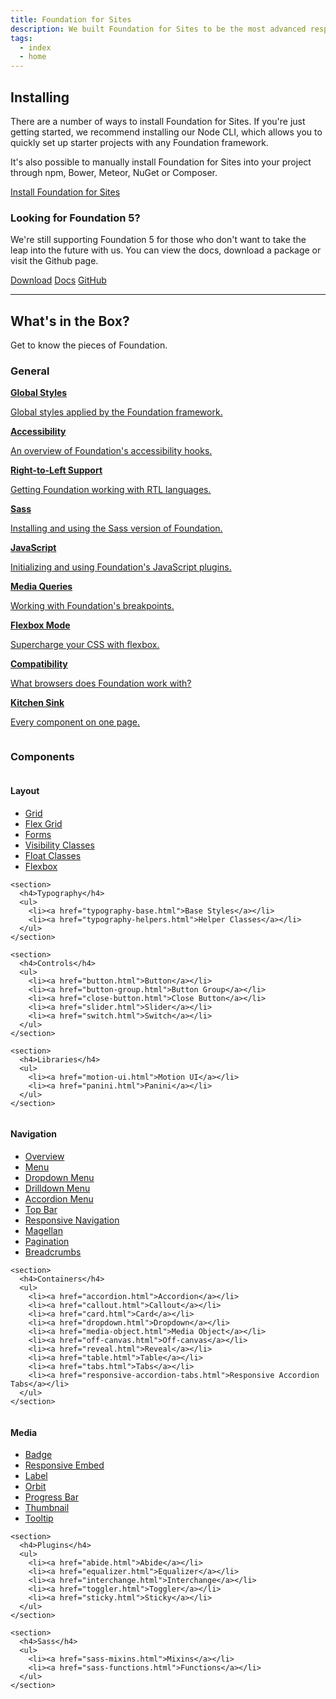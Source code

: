 ```yaml
---
title: Foundation for Sites
description: We built Foundation for Sites to be the most advanced responsive front-end framework in the world.
tags:
  - index
  - home
---
```


## Installing

There are a number of ways to install Foundation for Sites. If you're just getting started, we recommend installing our Node CLI, which allows you to quickly set up starter projects with any Foundation framework.

It's also possible to manually install Foundation for Sites into your project through npm, Bower, Meteor, NuGet or Composer.

<a href="installation.html" class="large button">Install Foundation for Sites</a>

### Looking for Foundation 5?
We're still supporting Foundation 5 for those who don't want to take the leap into the future with us. You can view the docs, download a package or visit the Github page.

<div class="button-group">
  <a href="http://foundation.zurb.com/downloads/foundation-5.5.3.zip" class="button">Download</a>
  <a href="http://foundation.zurb.com/sites/docs/v/5.5.3" class="button">Docs</a>
  <a href="https://github.com/zurb/foundation-sites/tree/V5" class="button">GitHub</a>
</div>

---

## What's in the Box?

Get to know the pieces of Foundation.

### General

<div class="row up-1 medium-up-2 large-up-3 docs-big-index">
  <div class="column"><a href="global.html">
    <strong>Global Styles</strong>
    <p>Global styles applied by the Foundation framework.</p>
  </a></div>
  <div class="column"><a href="accessibility.html">
    <strong>Accessibility</strong>
    <p>An overview of Foundation's accessibility hooks.</p>
  </a></div>
  <div class="column"><a href="rtl.html">
    <strong>Right-to-Left Support</strong>
    <p>Getting Foundation working with RTL languages.</p>
  </a></div>
  <div class="column"><a href="sass.html">
    <strong>Sass</strong>
    <p>Installing and using the Sass version of Foundation.</p>
  </a></div>
  <div class="column"><a href="javascript.html">
    <strong>JavaScript</strong>
    <p>Initializing and using Foundation's JavaScript plugins.</p>
  </a></div>
  <div class="column"><a href="media-queries.html">
    <strong>Media Queries</strong>
    <p>Working with Foundation's breakpoints.</p>
  </a></div>
  <div class="column"><a href="flexbox.html">
    <strong>Flexbox Mode</strong>
    <p>Supercharge your CSS with flexbox.</p>
  </a></div>
  <div class="column"><a href="compatibility.html">
    <strong>Compatibility</strong>
    <p>What browsers does Foundation work with?</p>
  </a></div>
  <div class="column"><a href="kitchen-sink.html">
    <strong>Kitchen Sink</strong>
    <p>Every component on one page.</p>
  </a></div>
</div>

### Components

<div class="row up-1 medium-up-3 docs-small-index">
  <div class="column">
    <section>
      <h4>Layout</h4>
      <ul>
        <li><a href="grid.html">Grid</a></li>
        <li><a href="flex-grid.html">Flex Grid</a></li>
        <li><a href="forms.html">Forms</a></li>
        <li><a href="visibility.html">Visibility Classes</a></li>
        <li><a href="float-classes.html">Float Classes</a></li>
        <li><a href="flexbox.html">Flexbox</a></li>
      </ul>
    </section>

    <section>
      <h4>Typography</h4>
      <ul>
        <li><a href="typography-base.html">Base Styles</a></li>
        <li><a href="typography-helpers.html">Helper Classes</a></li>
      </ul>
    </section>

    <section>
      <h4>Controls</h4>
      <ul>
        <li><a href="button.html">Button</a></li>
        <li><a href="button-group.html">Button Group</a></li>
        <li><a href="close-button.html">Close Button</a></li>
        <li><a href="slider.html">Slider</a></li>
        <li><a href="switch.html">Switch</a></li>
      </ul>
    </section>

    <section>
      <h4>Libraries</h4>
      <ul>
        <li><a href="motion-ui.html">Motion UI</a></li>
        <li><a href="panini.html">Panini</a></li>
      </ul>
    </section>
  </div>
  <div class="column">
    <section>
      <h4>Navigation</h4>
      <ul>
        <li><a href="navigation.html">Overview</a></li>
        <li><a href="menu.html">Menu</a></li>
        <li><a href="dropdown-menu.html">Dropdown Menu</a></li>
        <li><a href="drilldown-menu.html">Drilldown Menu</a></li>
        <li><a href="accordion-menu.html">Accordion Menu</a></li>
        <li><a href="top-bar.html">Top Bar</a></li>
        <li><a href="responsive-navigation.html">Responsive Navigation</a></li>
        <li><a href="magellan.html">Magellan</a></li>
        <li><a href="pagination.html">Pagination</a></li>
        <li><a href="breadcrumbs.html">Breadcrumbs</a></li>
      </ul>
    </section>

    <section>
      <h4>Containers</h4>
      <ul>
        <li><a href="accordion.html">Accordion</a></li>
        <li><a href="callout.html">Callout</a></li>
        <li><a href="card.html">Card</a></li>
        <li><a href="dropdown.html">Dropdown</a></li>
        <li><a href="media-object.html">Media Object</a></li>
        <li><a href="off-canvas.html">Off-canvas</a></li>
        <li><a href="reveal.html">Reveal</a></li>
        <li><a href="table.html">Table</a></li>
        <li><a href="tabs.html">Tabs</a></li>
        <li><a href="responsive-accordion-tabs.html">Responsive Accordion Tabs</a></li>
      </ul>
    </section>
  </div>
  <div class="column">
    <section>
      <h4>Media</h4>
      <ul>
        <li><a href="badge.html">Badge</a></li>
        <li><a href="responsive-embed.html">Responsive Embed</a></li>
        <li><a href="label.html">Label</a></li>
        <li><a href="orbit.html">Orbit</a></li>
        <li><a href="progress-bar.html">Progress Bar</a></li>
        <li><a href="thumbnail.html">Thumbnail</a></li>
        <li><a href="tooltip.html">Tooltip</a></li>
      </ul>
    </section>

    <section>
      <h4>Plugins</h4>
      <ul>
        <li><a href="abide.html">Abide</a></li>
        <li><a href="equalizer.html">Equalizer</a></li>
        <li><a href="interchange.html">Interchange</a></li>
        <li><a href="toggler.html">Toggler</a></li>
        <li><a href="sticky.html">Sticky</a></li>
      </ul>
    </section>

    <section>
      <h4>Sass</h4>
      <ul>
        <li><a href="sass-mixins.html">Mixins</a></li>
        <li><a href="sass-functions.html">Functions</a></li>
      </ul>
    </section>
  </div>
</div>
